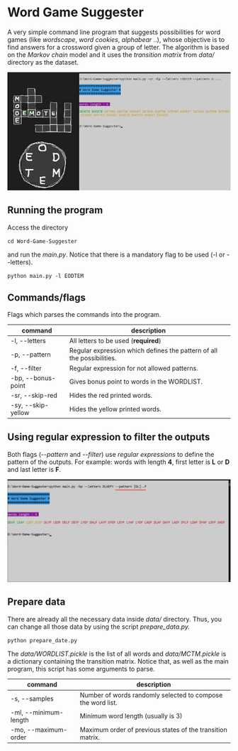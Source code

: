 # Word Game Suggester

A very simple command line program that suggests possibilities for word games (like *wordscape*, *word cookies*, *alphabear* ..), whose objective is to find answers for a crossword given a group of letter. The algorithm is based on the *Markov chain* model and it uses the *transition matrix* from *data/* directory as the dataset.

![image 01](source/img01.jpg)

## Running the program

Access the directory

```
cd Word-Game-Suggester
```

and run the *main.py*. Notice that there is a mandatory flag to be used (-l or --letters).

```
python main.py -l EODTEM
```

## Commands/flags

Flags which parses the commands into the program.

| command            | description |
| ------------------ | ----------- |
| -l, --letters      | All letters to be used (**required**) |
| -p, --pattern      | Regular expression which defines the pattern of all the possibilities. |
| -f, --filter       | Regular expression for not allowed patterns. |
| -bp, --bonus-point | Gives bonus point to words in the WORDLIST. |
| -sr, --skip-red    | Hides the red printed words. |
| -sy, --skip-yellow | Hides the yellow printed words. |

## Using regular expression to filter the outputs

Both flags (*--pattern* and *--filter*) use *regular expressions* to define the pattern of the outputs. For example: words with length **4**, first letter is **L** or **D** and last letter is **F**.

![image 02](source/img02.jpg)

## Prepare data

There are already all the necessary data inside *data/* directory. Thus, you can change all those data by using the script *prepare_data.py.*

```
python prepare_date.py
```

The *data/WORDLIST.pickle* is the list of all words and *data/MCTM.pickle* is a dictionary containing the transition matrix. Notice that, as well as the main program, this script has some arguments to parse.

| command               | description |
| --------------------- | ----------- |
| -s, --samples         | Number of words randomly selected to compose the word list. |
| -ml, --minimum-length | Minimum word length (usually is 3) |
| -mo, --maximum-order  | Maximum order of previous states of the transition matrix. |
